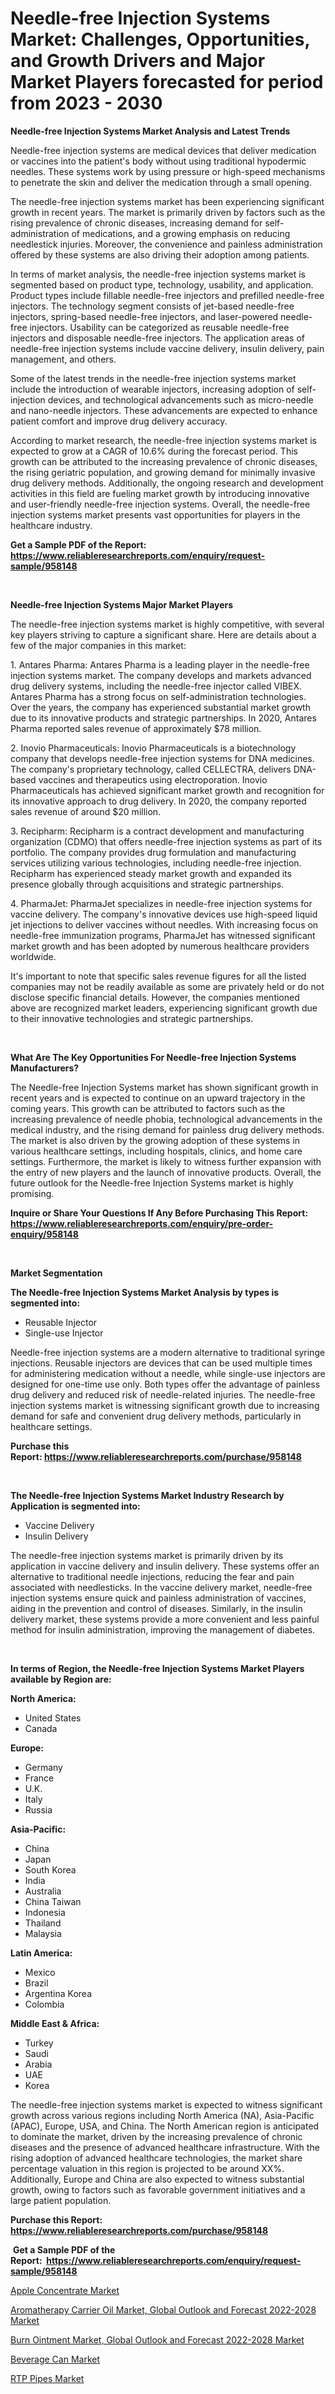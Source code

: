 <p><h1>Needle-free Injection Systems Market: Challenges, Opportunities, and Growth Drivers and Major Market Players forecasted for period from 2023 - 2030</h1></p><p><strong>Needle-free Injection Systems Market Analysis and Latest Trends</strong></p>
<p><p>Needle-free injection systems are medical devices that deliver medication or vaccines into the patient's body without using traditional hypodermic needles. These systems work by using pressure or high-speed mechanisms to penetrate the skin and deliver the medication through a small opening.</p><p>The needle-free injection systems market has been experiencing significant growth in recent years. The market is primarily driven by factors such as the rising prevalence of chronic diseases, increasing demand for self-administration of medications, and a growing emphasis on reducing needlestick injuries. Moreover, the convenience and painless administration offered by these systems are also driving their adoption among patients. </p><p>In terms of market analysis, the needle-free injection systems market is segmented based on product type, technology, usability, and application. Product types include fillable needle-free injectors and prefilled needle-free injectors. The technology segment consists of jet-based needle-free injectors, spring-based needle-free injectors, and laser-powered needle-free injectors. Usability can be categorized as reusable needle-free injectors and disposable needle-free injectors. The application areas of needle-free injection systems include vaccine delivery, insulin delivery, pain management, and others.</p><p>Some of the latest trends in the needle-free injection systems market include the introduction of wearable injectors, increasing adoption of self-injection devices, and technological advancements such as micro-needle and nano-needle injectors. These advancements are expected to enhance patient comfort and improve drug delivery accuracy.</p><p>According to market research, the needle-free injection systems market is expected to grow at a CAGR of 10.6% during the forecast period. This growth can be attributed to the increasing prevalence of chronic diseases, the rising geriatric population, and growing demand for minimally invasive drug delivery methods. Additionally, the ongoing research and development activities in this field are fueling market growth by introducing innovative and user-friendly needle-free injection systems. Overall, the needle-free injection systems market presents vast opportunities for players in the healthcare industry.</p></p>
<p><strong>Get a Sample PDF of the Report:&nbsp; <a href="https://www.reliableresearchreports.com/enquiry/request-sample/958148">https://www.reliableresearchreports.com/enquiry/request-sample/958148</a></strong></p>
<p>&nbsp;</p>
<p><strong>Needle-free Injection Systems Major Market Players</strong></p>
<p><p>The needle-free injection systems market is highly competitive, with several key players striving to capture a significant share. Here are details about a few of the major companies in this market:</p><p>1. Antares Pharma: Antares Pharma is a leading player in the needle-free injection systems market. The company develops and markets advanced drug delivery systems, including the needle-free injector called VIBEX. Antares Pharma has a strong focus on self-administration technologies. Over the years, the company has experienced substantial market growth due to its innovative products and strategic partnerships. In 2020, Antares Pharma reported sales revenue of approximately $78 million.</p><p>2. Inovio Pharmaceuticals: Inovio Pharmaceuticals is a biotechnology company that develops needle-free injection systems for DNA medicines. The company's proprietary technology, called CELLECTRA, delivers DNA-based vaccines and therapeutics using electroporation. Inovio Pharmaceuticals has achieved significant market growth and recognition for its innovative approach to drug delivery. In 2020, the company reported sales revenue of around $20 million.</p><p>3. Recipharm: Recipharm is a contract development and manufacturing organization (CDMO) that offers needle-free injection systems as part of its portfolio. The company provides drug formulation and manufacturing services utilizing various technologies, including needle-free injection. Recipharm has experienced steady market growth and expanded its presence globally through acquisitions and strategic partnerships.</p><p>4. PharmaJet: PharmaJet specializes in needle-free injection systems for vaccine delivery. The company's innovative devices use high-speed liquid jet injections to deliver vaccines without needles. With increasing focus on needle-free immunization programs, PharmaJet has witnessed significant market growth and has been adopted by numerous healthcare providers worldwide.</p><p>It's important to note that specific sales revenue figures for all the listed companies may not be readily available as some are privately held or do not disclose specific financial details. However, the companies mentioned above are recognized market leaders, experiencing significant growth due to their innovative technologies and strategic partnerships.</p></p>
<p>&nbsp;</p>
<p><strong>What Are The Key Opportunities For Needle-free Injection Systems Manufacturers?</strong></p>
<p><p>The Needle-free Injection Systems market has shown significant growth in recent years and is expected to continue on an upward trajectory in the coming years. This growth can be attributed to factors such as the increasing prevalence of needle phobia, technological advancements in the medical industry, and the rising demand for painless drug delivery methods. The market is also driven by the growing adoption of these systems in various healthcare settings, including hospitals, clinics, and home care settings. Furthermore, the market is likely to witness further expansion with the entry of new players and the launch of innovative products. Overall, the future outlook for the Needle-free Injection Systems market is highly promising.</p></p>
<p><strong>Inquire or Share Your Questions If Any Before Purchasing This Report: <a href="https://www.reliableresearchreports.com/enquiry/pre-order-enquiry/958148">https://www.reliableresearchreports.com/enquiry/pre-order-enquiry/958148</a></strong></p>
<p>&nbsp;</p>
<p><strong>Market Segmentation</strong></p>
<p><strong>The Needle-free Injection Systems Market Analysis by types is segmented into:</strong></p>
<p><ul><li>Reusable Injector</li><li>Single-use Injector</li></ul></p>
<p><p>Needle-free injection systems are a modern alternative to traditional syringe injections. Reusable injectors are devices that can be used multiple times for administering medication without a needle, while single-use injectors are designed for one-time use only. Both types offer the advantage of painless drug delivery and reduced risk of needle-related injuries. The needle-free injection systems market is witnessing significant growth due to increasing demand for safe and convenient drug delivery methods, particularly in healthcare settings.</p></p>
<p><strong>Purchase this Report:&nbsp;<a href="https://www.reliableresearchreports.com/purchase/958148">https://www.reliableresearchreports.com/purchase/958148</a></strong></p>
<p>&nbsp;</p>
<p><strong>The Needle-free Injection Systems Market Industry Research by Application is segmented into:</strong></p>
<p><ul><li>Vaccine Delivery</li><li>Insulin Delivery</li></ul></p>
<p><p>The needle-free injection systems market is primarily driven by its application in vaccine delivery and insulin delivery. These systems offer an alternative to traditional needle injections, reducing the fear and pain associated with needlesticks. In the vaccine delivery market, needle-free injection systems ensure quick and painless administration of vaccines, aiding in the prevention and control of diseases. Similarly, in the insulin delivery market, these systems provide a more convenient and less painful method for insulin administration, improving the management of diabetes.</p></p>
<p>&nbsp;</p>
<p><strong>In terms of Region, the Needle-free Injection Systems Market Players available by Region are:</strong></p>
<p>
    <p> <strong> North America: </strong>
        <ul>
            <li>United States</li>
            <li>Canada</li>
        </ul>
        </p> 
    <p> <strong> Europe: </strong>
        <ul>
            <li>Germany</li>
            <li>France</li>
            <li>U.K.</li>
            <li>Italy</li>
            <li>Russia</li>
        </ul>
        </p> 
    <p> <strong> Asia-Pacific: </strong>
        <ul>
            <li>China</li>
            <li>Japan</li>
            <li>South Korea</li>
            <li>India</li>
            <li>Australia</li>
            <li>China Taiwan</li>
            <li>Indonesia</li>
            <li>Thailand</li>
            <li>Malaysia</li>
        </ul>
        </p> 
    <p> <strong> Latin America: </strong>
        <ul>
            <li>Mexico</li>
            <li>Brazil</li>
            <li>Argentina Korea</li>
            <li>Colombia</li>
        </ul>
        </p> 
    <p> <strong> Middle East & Africa: </strong>
        <ul>
            <li>Turkey</li>
            <li>Saudi</li>
            <li>Arabia</li>
            <li>UAE</li>
            <li>Korea</li>
        </ul>
    </p>
    </p>
<p><p>The needle-free injection systems market is expected to witness significant growth across various regions including North America (NA), Asia-Pacific (APAC), Europe, USA, and China. The North American region is anticipated to dominate the market, driven by the increasing prevalence of chronic diseases and the presence of advanced healthcare infrastructure. With the rising adoption of advanced healthcare technologies, the market share percentage valuation in this region is projected to be around XX%. Additionally, Europe and China are also expected to witness substantial growth, owing to factors such as favorable government initiatives and a large patient population.</p></p>
<p><strong>Purchase this Report: <a href="https://www.reliableresearchreports.com/purchase/958148">https://www.reliableresearchreports.com/purchase/958148</a></strong></p>
<p>&nbsp;<strong>Get a Sample PDF of the Report:&nbsp;&nbsp;<a href="https://www.reliableresearchreports.com/enquiry/request-sample/958148">https://www.reliableresearchreports.com/enquiry/request-sample/958148</a></strong></p>
<p><strong></strong></p>
<p><p><a href="https://www.reportprime.com/apple-concentrate-r6272">Apple Concentrate Market</a></p><p><a href="https://issuu.com/reportprime-2/docs/aromatherapy-carrier-oil-market-global-outlook-and?fr=xKAE9_zU1NQ">Aromatherapy Carrier Oil Market, Global Outlook and Forecast 2022-2028 Market</a></p><p><a href="https://issuu.com/reportprime-2/docs/burn-ointment-market-global-outlook-and-forecast-2?fr=xKAE9_zU1NQ">Burn Ointment Market, Global Outlook and Forecast 2022-2028 Market</a></p><p><a href="https://www.reportprime.com/beverage-can-r6273">Beverage Can Market</a></p><p><a href="https://www.linkedin.com/pulse/rtp-pipes-market-challenges-opportunities-growth-drivers-nykke/">RTP Pipes Market</a></p></p>